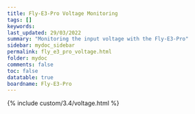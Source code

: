 ```yaml
---
title: Fly-E3-Pro Voltage Monitoring
tags: []
keywords: 
last_updated: 29/03/2022
summary: "Monitoring the input voltage with the Fly-E3-Pro"
sidebar: mydoc_sidebar
permalink: fly_e3_pro_voltage.html
folder: mydoc
comments: false
toc: false
datatable: true
boardname: Fly-E3-Pro
---
```


{% include custom/3.4/voltage.html %}  
